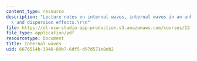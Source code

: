 ```yaml
---
content_type: resource
description: "Lecture notes on internal waves, internal waves in an unbounded fluid,\
  \ and dispersion effects.\r\n"
file: https://ol-ocw-studio-app-production.s3.amazonaws.com/courses/12-802-wave-motion-in-the-ocean-and-the-atmosphere-spring-2008/6676514b394889b76df5d97d571e8eb2_MIT12_802S08_lec06.pdf
file_type: application/pdf
resourcetype: Document
title: Internal waves
uid: 6676514b-3948-89b7-6df5-d97d571e8eb2
---
```

